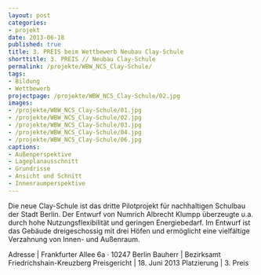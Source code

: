 ```yaml
---
layout: post
categories:
- projekt
date: 2013-06-18
published: true
title: 3. PREIS beim Wettbewerb Neubau Clay-Schule
shorttitle: 3. PREIS // Neubau Clay-Schule
permalink: /projekte/WBW_NCS_Clay-Schule/
tags: 
- Bildung
- Wettbewerb
projectpage: /projekte/WBW_NCS_Clay-Schule/02.jpg
images:
- /projekte/WBW_NCS_Clay-Schule/01.jpg
- /projekte/WBW_NCS_Clay-Schule/02.jpg
- /projekte/WBW_NCS_Clay-Schule/03.jpg
- /projekte/WBW_NCS_Clay-Schule/04.jpg
- /projekte/WBW_NCS_Clay-Schule/06.jpg
captions:
- Außenperspektive
- Lageplanausschnitt
- Grundrisse
- Ansicht und Schnitt
- Innenraumperspektive
---
```

Die neue Clay-Schule ist das dritte Pilotprojekt für nachhaltigen Schulbau der Stadt Berlin. Der Entwurf von Numrich Albrecht Klumpp überzeugte u.a. durch hohe Nutzungsflexibilität und geringen Energiebedarf. Im Entwurf ist das Gebäude dreigeschossig mit drei Höfen und ermöglicht eine vielfältige Verzahnung von Innen- und Außenraum.

Adresse			|	Frankfurter Allee 6a · 10247 Berlin 
Bauherr			|	Bezirksamt Friedrichshain-Kreuzberg 
Preisgericht	|	18. Juni 2013 
Platzierung		|	3. Preis
